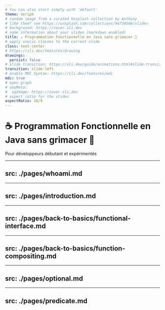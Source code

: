 ```yaml
---
# You can also start simply with 'default'
theme: seriph
# random image from a curated Unsplash collection by Anthony
# like them? see https://unsplash.com/collections/94734566/slidev
# background: https://cover.sli.dev
# some information about your slides (markdown enabled)
title: ☕ Programmation Fonctionnelle en Java sans grimacer 😬
# apply unocss classes to the current slide
class: text-center
# https://sli.dev/features/drawing
drawings:
  persist: false
# slide transition: https://sli.dev/guide/animations.html#slide-transitions
transition: slide-left
# enable MDC Syntax: https://sli.dev/features/mdc
mdc: true
# open graph
# seoMeta:
#  ogImage: https://cover.sli.dev
# aspect ratio for the slides
aspectRatio: 16/9
---
```


# ☕ Programmation Fonctionnelle en Java sans grimacer 😬

Pour développeurs débutant et expérimentés

---
src: ./pages/whoami.md
---

---
src: ./pages/introduction.md
---

---
src: ./pages/back-to-basics/functional-interface.md
---

---
src: ./pages/back-to-basics/function-compositing.md
---

---
src: ./pages/optional.md
---

<!-- TODO maybe putting stream first ? -->

---
src: ./pages/predicate.md
---
